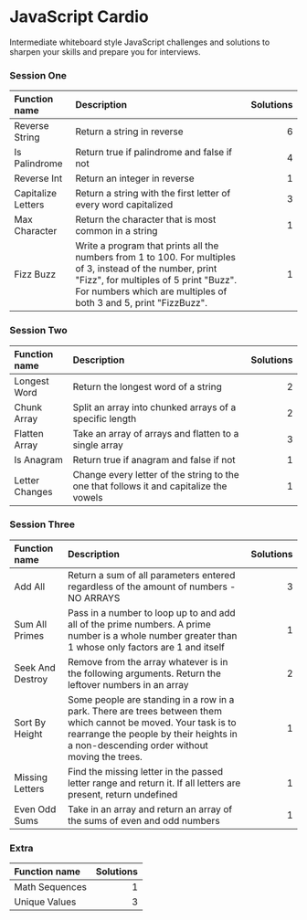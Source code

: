 # JavaScript Cardio

Intermediate whiteboard style JavaScript challenges and solutions to sharpen your skills and prepare you for interviews.

### Session One

| Function name      | Description                                                                                                                                                                                                             | Solutions |
| :----------------- | :---------------------------------------------------------------------------------------------------------------------------------------------------------------------------------------------------------------------- | --------: |
| Reverse String     | Return a string in reverse                                                                                                                                                                                              |         6 |
| Is Palindrome      | Return true if palindrome and false if not                                                                                                                                                                              |         4 |
| Reverse Int        | Return an integer in reverse                                                                                                                                                                                            |         1 |
| Capitalize Letters | Return a string with the first letter of every word capitalized                                                                                                                                                         |         3 |
| Max Character      | Return the character that is most common in a string                                                                                                                                                                    |         1 |
| Fizz Buzz          | Write a program that prints all the numbers from 1 to 100. For multiples of 3, instead of the number, print "Fizz", for multiples of 5 print "Buzz". For numbers which are multiples of both 3 and 5, print "FizzBuzz". |         1 |

### Session Two

| Function name  | Description                                                                            | Solutions |
| :------------- | :------------------------------------------------------------------------------------- | --------: |
| Longest Word   | Return the longest word of a string                                                    |         2 |
| Chunk Array    | Split an array into chunked arrays of a specific length                                |         2 |
| Flatten Array  | Take an array of arrays and flatten to a single array                                  |         3 |
| Is Anagram     | Return true if anagram and false if not                                                |         1 |
| Letter Changes | Change every letter of the string to the one that follows it and capitalize the vowels |         1 |

### Session Three

| Function name    | Description                                                                                                                                                                                                | Solutions |
| :--------------- | :--------------------------------------------------------------------------------------------------------------------------------------------------------------------------------------------------------- | --------: |
| Add All          | Return a sum of all parameters entered regardless of the amount of numbers - NO ARRAYS                                                                                                                     |         3 |
| Sum All Primes   | Pass in a number to loop up to and add all of the prime numbers. A prime number is a whole number greater than 1 whose only factors are 1 and itself                                                       |         1 |
| Seek And Destroy | Remove from the array whatever is in the following arguments. Return the leftover numbers in an array                                                                                                      |         2 |
| Sort By Height   | Some people are standing in a row in a park. There are trees between them which cannot be moved. Your task is to rearrange the people by their heights in a non-descending order without moving the trees. |         1 |
| Missing Letters  | Find the missing letter in the passed letter range and return it. If all letters are present, return undefined                                                                                             |         1 |
| Even Odd Sums    | Take in an array and return an array of the sums of even and odd numbers                                                                                                                                   |         1 |

### Extra

| Function name  | Solutions |
| :------------- | --------: |
| Math Sequences |         1 |
| Unique Values  |         3 |
